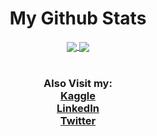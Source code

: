 <div align="center">
  <h1>My Github Stats</h1>
</div>

<div align="center">
  <a href="https://github.com/emnopal">
    <img align="center" src="https://github-readme-stats.vercel.app/api?username=emnopal&count_private=true&show_icons=true&theme=radical" />
  </a>
  <a href="https://github.com/emnopal">
    <img align="center" src="https://github-readme-stats.vercel.app/api/top-langs/?username=emnopal&layout=compact&hide=visual%20basic%20.net,pascal,matlab,m&langs_count=8&theme=radical" />
  </a>
</div><br>

<div align="center">
  <h3>Also Visit my: <br>
    <b><a href="https://kaggle.com">Kaggle</a></b><br>
    <b><a href="https://linkedin.com">LinkedIn</a></b><br>
    <b><a href="https://twitter.com">Twitter</a></b><br>
  </h3>
</div>




